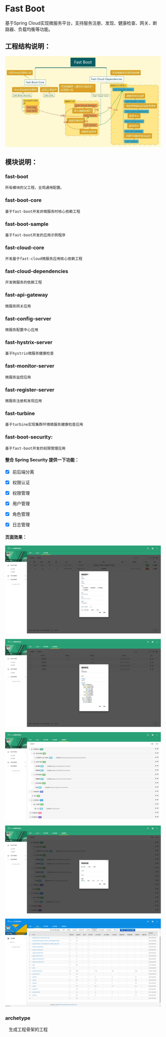# Fast Boot

基于Spring Cloud实现微服务平台，支持服务注册、发现、健康检查、网关、断路器、负载均衡等功能。

## 工程结构说明：
![](docs/Fast-Boot-reference.jpg)

## 模块说明：

### fast-boot
    所有模块的父工程，全局通用配置。

### fast-boot-core
    基于fast-boot开发非微服务时核心依赖工程

### fast-boot-sample
    基于fast-boot开发的应用示例程序

### fast-cloud-core
    开发基于fast-cloud微服务应用核心依赖工程

### fast-cloud-dependencies
    开发微服务的依赖工程
### fast-api-gateway
    微服务网关应用

### fast-config-server
    微服务配置中心应用
### fast-hystrix-server
    基于hystrix微服务健康检查
  
### fast-monitor-server
    微服务监控应用
  
### fast-register-server
    微服务注册和发现应用
### fast-turbine
    基于turbine实现集群环境微服务健康检查应用

### fast-boot-security:
    基于fast-boot开发的权限管理应用
#### 整合 Spring Security 提供一下功能：

* [x] 前后端分离

* [x] 权限认证 
 
* [x] 权限管理
 
* [x] 用户管理 

* [x] 角色管理 

* [x] 日志管理

#### 页面效果：

![用户管理](resources/sanji-boot-security-user.png)

![角色管理](resources/sanji-boot-security-role.png)

![权限管理](resources/sanji-boot-security-sec.png)

![权限编辑](resources/sanji-boot-security-sec-add.png)

![日志管理](resources/sanji-boot-security-log.png)

### archetype
    生成工程骨架的工程
